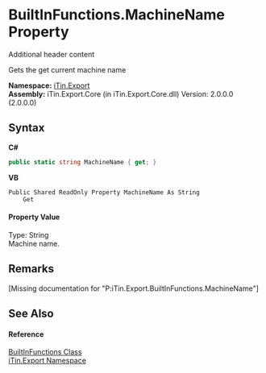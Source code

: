 # BuiltInFunctions.MachineName Property 
Additional header content 

Gets the get current machine name

**Namespace:**&nbsp;<a href="N_iTin_Export">iTin.Export</a><br />**Assembly:**&nbsp;iTin.Export.Core (in iTin.Export.Core.dll) Version: 2.0.0.0 (2.0.0.0)

## Syntax

**C#**<br />
``` C#
public static string MachineName { get; }
```

**VB**<br />
``` VB
Public Shared ReadOnly Property MachineName As String
	Get
```


#### Property Value
Type: String<br />Machine name.

## Remarks
\[Missing <remarks> documentation for "P:iTin.Export.BuiltInFunctions.MachineName"\]

## See Also


#### Reference
<a href="T_iTin_Export_BuiltInFunctions">BuiltInFunctions Class</a><br /><a href="N_iTin_Export">iTin.Export Namespace</a><br />